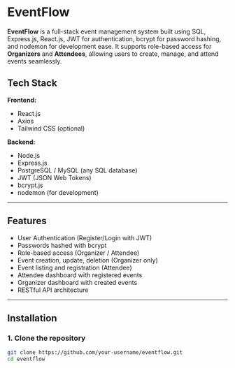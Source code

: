 # EventFlow

**EventFlow** is a full-stack event management system built using SQL, Express.js, React.js, JWT for authentication, bcrypt for password hashing, and nodemon for development ease. It supports role-based access for **Organizers** and **Attendees**, allowing users to create, manage, and attend events seamlessly.

## Tech Stack

**Frontend:**  
- React.js  
- Axios  
- Tailwind CSS (optional)

**Backend:**  
- Node.js  
- Express.js  
- PostgreSQL / MySQL (any SQL database)  
- JWT (JSON Web Tokens)  
- bcrypt.js  
- nodemon (for development)

---

## Features

- User Authentication (Register/Login with JWT)
- Passwords hashed with bcrypt
- Role-based access (Organizer / Attendee)
- Event creation, update, deletion (Organizer only)
- Event listing and registration (Attendee)
- Attendee dashboard with registered events
- Organizer dashboard with created events
- RESTful API architecture

---

## Installation

### 1. Clone the repository

```bash
git clone https://github.com/your-username/eventflow.git
cd eventflow
